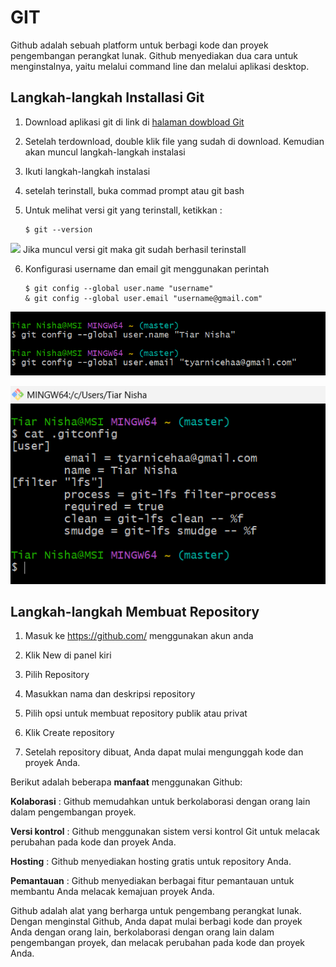 # GIT

Github adalah sebuah platform untuk berbagi kode dan proyek pengembangan perangkat lunak. Github menyediakan dua cara untuk menginstalnya, yaitu melalui command line dan melalui aplikasi desktop.

## Langkah-langkah Installasi Git
1. Download aplikasi git di link di [halaman dowbload Git](https://git-scm.com/downloads)

2. Setelah terdownload, double klik file yang sudah di download. Kemudian akan muncul langkah-langkah instalasi

3. Ikuti langkah-langkah instalasi

4. setelah terinstall, buka commad prompt atau git bash

5. Untuk melihat versi git yang terinstall, ketikkan :

    ```
    $ git --version
   ```
![](15.png)
Jika muncul versi git maka git sudah berhasil terinstall

6. Konfigurasi username dan email git menggunakan perintah 

    ```
    $ git config --global user.name "username"
    & git config --global user.email "username@gmail.com"
   ```
![](16.png)

![](17.png)




## Langkah-langkah Membuat Repository

1. Masuk ke https://github.com/ menggunakan akun anda

2. Klik New di panel kiri

3. Pilih Repository

4. Masukkan nama dan deskripsi repository

5. Pilih opsi untuk membuat repository publik atau privat

6. Klik Create repository

7. Setelah repository dibuat, Anda dapat mulai mengunggah kode dan proyek Anda.

Berikut adalah beberapa **manfaat** menggunakan Github:

**Kolaborasi** : Github memudahkan untuk berkolaborasi dengan orang lain dalam pengembangan proyek.

**Versi kontrol** : Github menggunakan sistem versi kontrol Git untuk melacak perubahan pada kode dan proyek Anda.

**Hosting** : Github menyediakan hosting gratis untuk repository Anda.

**Pemantauan** : Github menyediakan berbagai fitur pemantauan untuk membantu Anda melacak kemajuan proyek Anda.

Github adalah alat yang berharga untuk pengembang perangkat lunak. Dengan menginstal Github, Anda dapat mulai berbagi kode dan proyek Anda dengan orang lain, berkolaborasi dengan orang lain dalam pengembangan proyek, dan melacak perubahan pada kode dan proyek Anda.
